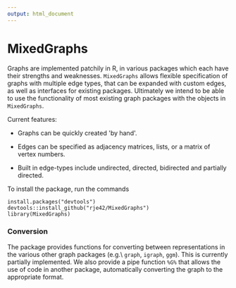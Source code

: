 ```yaml
---
output: html_document
---
```

# MixedGraphs

Graphs are implemented patchily in R, in various packages which each have 
their strengths and weaknesses.  `MixedGraphs` allows flexible specification
of graphs with multiple edge types, that can be expanded with custom edges,
as well as interfaces for existing packages. 
Ultimately we intend to be able to use the functionality of most existing 
graph packages with the objects in `MixedGraphs`.

Current features:

* Graphs can be quickly created 'by hand'.

* Edges can be specified as adjacency matrices, lists, or a matrix of vertex 
  numbers.

* Built in edge-types include undirected, directed, bidirected and partially 
  directed.
  
To install the package, run the commands
```
install.packages("devtools")
devtools::install_github("rje42/MixedGraphs")
library(MixedGraphs)
```

### Conversion

The package provides functions for converting between 
representations in the various other graph packages (e.g.\ `graph`,
`igraph`, `ggm`).  This is currently partially implemented.
We also provide a pipe function `%G%` that allows the use of
code in another package, automatically converting the 
graph to the appropriate format.
